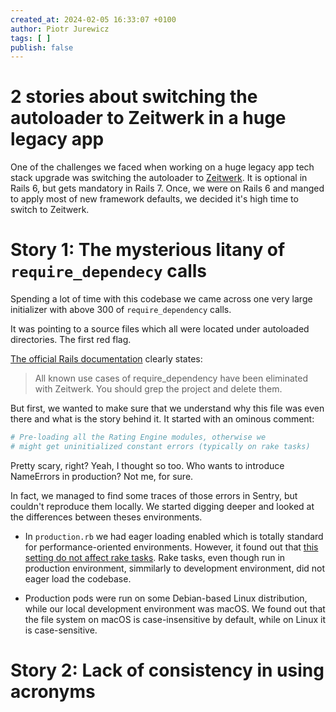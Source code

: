 ```yaml
---
created_at: 2024-02-05 16:33:07 +0100
author: Piotr Jurewicz
tags: [ ]
publish: false
---
```


# 2 stories about switching the autoloader to Zeitwerk in a huge legacy app

One of the challenges we faced when working on a huge legacy app tech stack upgrade was switching the autoloader
to [Zeitwerk](https://github.com/fxn/zeitwerk).
It is optional in Rails 6, but gets mandatory in Rails 7.
Once, we were on Rails 6 and manged to apply most of new framework defaults, we decided it's high time to switch to
Zeitwerk.

# Story 1: The mysterious litany of `require_dependecy` calls

Spending a lot of time with this codebase we came across one very large initializer with above 300
of `require_dependency` calls.

It was pointing to a source files which all were located under autoloaded directories. The first red flag.

[The official Rails documentation](https://guides.rubyonrails.org/classic_to_zeitwerk_howto.html#delete-require-dependency-calls)
clearly states:
<blockquote>
All known use cases of require_dependency have been eliminated with Zeitwerk. You should grep the project and delete them.
</blockquote>
But first, we wanted to make sure that we understand why this file was even there and what is the story behind it.
It started with an ominous comment:

```ruby
# Pre-loading all the Rating Engine modules, otherwise we
# might get uninitialized constant errors (typically on rake tasks)
```

Pretty scary, right? Yeah, I thought so too. Who wants to introduce NameErrors in production? Not me, for sure.

In fact, we managed to find some traces of those errors in Sentry, but couldn't reproduce them locally. We started digging deeper and looked at the differences between theses environments.

- In `production.rb` we had eager loading enabled which is totally standard for performance-oriented environments. However, it found out that [this setting do not affect rake tasks](https://www.codegram.com/blog/rake-ignores-eager-loading-rails-config/).
Rake tasks, even though run in production environment, simmilarly to development environment, did not eager load the codebase.

- Production pods were run on some Debian-based Linux distribution, while our local development environment was macOS. We found out that the file system on macOS is case-insensitive by default, while on Linux it is case-sensitive.

# Story 2: Lack of consistency in using acronyms